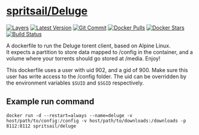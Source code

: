 [hub]: https://hub.docker.com/r/spritsail/deluge
[git]: https://github.com/spritsail/deluge
[drone]: https://drone.spritsail.io/spritsail/deluge
[mbdg]: https://microbadger.com/images/spritsail/deluge

# [spritsail/Deluge][hub]

[![Layers](https://images.microbadger.com/badges/image/spritsail/deluge.svg)][mbdg]
[![Latest Version](https://images.microbadger.com/badges/version/spritsail/deluge.svg)][hub]
[![Git Commit](https://images.microbadger.com/badges/commit/spritsail/deluge.svg)][git]
[![Docker Pulls](https://img.shields.io/docker/pulls/spritsail/deluge.svg)][hub]
[![Docker Stars](https://img.shields.io/docker/stars/spritsail/deluge.svg)][hub]
[![Build Status](https://drone.spritsail.io/api/badges/spritsail/deluge/status.svg)][drone]

A dockerfile to run the Deluge torent client, based on Alpine Linux.  
It expects a  partition to store data mapped to /config in the container, and a volume where your torrents should go stored at /media. Enjoy!

This dockerfile uses a user with uid 902, and a gid of 900. Make sure this user has write access to the /config folder.
The uid can be overridden by the environment variables `$SUID` and `$SGID` respectively.

## Example run command
```
docker run -d --restart=always --name=deluge -v host/path/to/config:/config -v host/path/to/downloads:/downloads -p 8112:8112 spritsail/deluge
```
